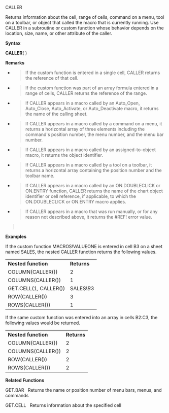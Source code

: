 CALLER

Returns information about the cell, range of cells, command on a menu,
tool on a toolbar, or object that called the macro that is currently
running. Use CALLER in a subroutine or custom function whose behavior
depends on the location, size, name, or other attribute of the caller.

**Syntax**

**CALLER**( )

**Remarks**

  - > If the custom function is entered in a single cell, CALLER returns
    > the reference of that cell.

  - > If the custom function was part of an array formula entered in a
    > range of cells, CALLER returns the reference of the range.

  - > If CALLER appears in a macro called by an Auto\_Open, Auto\_Close,
    > Auto\_Activate, or Auto\_Deactivate macro, it returns the name of
    > the calling sheet.

  - > If CALLER appears in a macro called by a command on a menu, it
    > returns a horizontal array of three elements including the
    > command's position number, the menu number, and the menu bar
    > number.

  - > If CALLER appears in a macro called by an assigned-to-object
    > macro, it returns the object identifier.

  - > If CALLER appears in a macro called by a tool on a toolbar, it
    > returns a horizontal array containing the position number and the
    > toolbar name.

  - > If CALLER appears in a macro called by an ON.DOUBLECLICK or
    > ON.ENTRY function, CALLER returns the name of the chart object
    > identifier or cell reference, if applicable, to which the
    > ON.DOUBLECLICK or ON.ENTRY macro applies.

  - > If CALLER appears in a macro that was run manually, or for any
    > reason not described above, it returns the \#REF\! error value.

>  

**Examples**

If the custom function MACROS\!VALUEONE is entered in cell B3 on a sheet
named SALES, the nested CALLER function returns the following values.

|                       |             |
| --------------------- | ----------- |
| **Nested function**   | **Returns** |
| COLUMN(CALLER())      | 2           |
| COLUMNS(CALLER())     | 1           |
| GET.CELL(1, CALLER()) | SALES\!$B$3 |
| ROW(CALLER())         | 3           |
| ROWS(CALLER())        | 1           |

If the same custom function was entered into an array in cells B2:C3,
the following values would be returned.

|                     |             |
| ------------------- | ----------- |
| **Nested function** | **Returns** |
| COLUMN(CALLER())    | 2           |
| COLUMNS(CALLER())   | 2           |
| ROW(CALLER())       | 2           |
| ROWS(CALLER())      | 2           |

**Related Functions**

GET.BAR   Returns the name or position number of menu bars, menus, and
commands

GET.CELL   Returns information about the specified cell


